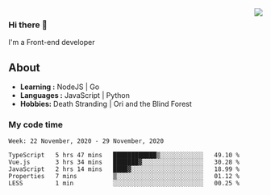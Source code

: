 <img align='right' src="https://github-readme-stats.vercel.app/api?username=strugglebak&show_icons=true">

### Hi there 👋

I'm a Front-end developer

## About

-  **Learning :** NodeJS | Go
-  **Languages :** JavaScript | Python
-  **Hobbies:** Death Stranding | Ori and the Blind Forest

### My code time

<!--START_SECTION:waka-->
```text
Week: 22 November, 2020 - 29 November, 2020

TypeScript   5 hrs 47 mins   ████████████▒░░░░░░░░░░░░   49.10 % 
Vue.js       3 hrs 34 mins   ███████▓░░░░░░░░░░░░░░░░░   30.28 % 
JavaScript   2 hrs 14 mins   ████▓░░░░░░░░░░░░░░░░░░░░   18.99 % 
Properties   7 mins          ▒░░░░░░░░░░░░░░░░░░░░░░░░   01.12 % 
LESS         1 min           ░░░░░░░░░░░░░░░░░░░░░░░░░   00.25 % 
```
<!--END_SECTION:waka-->
